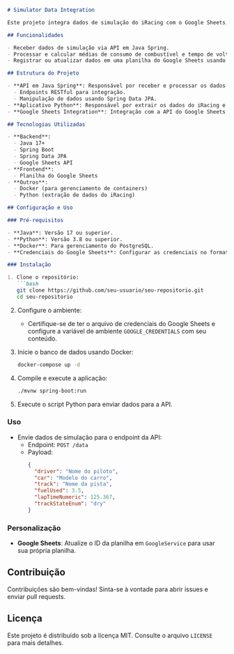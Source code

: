 ```markdown
# Simulator Data Integration

Este projeto integra dados de simulação do iRacing com o Google Sheets, utilizando uma API em Java Spring e um aplicativo em Python. Ele automatiza o processamento de dados, calculando médias e armazenando informações relevantes em uma planilha do Google.

## Funcionalidades

- Receber dados de simulação via API em Java Spring.
- Processar e calcular médias de consumo de combustível e tempo de volta.
- Registrar ou atualizar dados em uma planilha do Google Sheets usando a API Google Sheets.

## Estrutura do Projeto

- **API em Java Spring**: Responsável por receber e processar os dados do iRacing.
  - Endpoints RESTful para integração.
  - Manipulação de dados usando Spring Data JPA.
- **Aplicativo Python**: Responsável por extrair os dados do iRacing e enviá-los para a API.
- **Google Sheets Integration**: Integração com a API do Google Sheets para registrar os dados processados.

## Tecnologias Utilizadas

- **Backend**:
  - Java 17+
  - Spring Boot
  - Spring Data JPA
  - Google Sheets API
- **Frontend**:
  - Planilha do Google Sheets
- **Outros**:
  - Docker (para gerenciamento de containers)
  - Python (extração de dados do iRacing)

## Configuração e Uso

### Pré-requisitos

- **Java**: Versão 17 ou superior.
- **Python**: Versão 3.8 ou superior.
- **Docker**: Para gerenciamento do PostgreSQL.
- **Credenciais do Google Sheets**: Configurar as credenciais no formato JSON e definir na variável de ambiente `GOOGLE_CREDENTIALS`.

### Instalação

1. Clone o repositório:
   ```bash
   git clone https://github.com/seu-usuario/seu-repositorio.git
   cd seu-repositorio
   ```

2. Configure o ambiente:
   - Certifique-se de ter o arquivo de credenciais do Google Sheets e configure a variável de ambiente `GOOGLE_CREDENTIALS` com seu conteúdo.

3. Inicie o banco de dados usando Docker:
   ```bash
   docker-compose up -d
   ```

4. Compile e execute a aplicação:
   ```bash
   ./mvnw spring-boot:run
   ```

5. Execute o script Python para enviar dados para a API.

### Uso

- Envie dados de simulação para o endpoint da API:
  - Endpoint: `POST /data`
  - Payload:
    ```json
    {
      "driver": "Nome do piloto",
      "car": "Modelo do carro",
      "track": "Nome da pista",
      "fuelUsed": 3.5,
      "lapTimeNumeric": 125.367,
      "trackStateEnum": "dry"
    }
    ```

### Personalização

- **Google Sheets**: Atualize o ID da planilha em `GoogleService` para usar sua própria planilha.

## Contribuição

Contribuições são bem-vindas! Sinta-se à vontade para abrir issues e enviar pull requests.

## Licença

Este projeto é distribuído sob a licença MIT. Consulte o arquivo `LICENSE` para mais detalhes.
```
